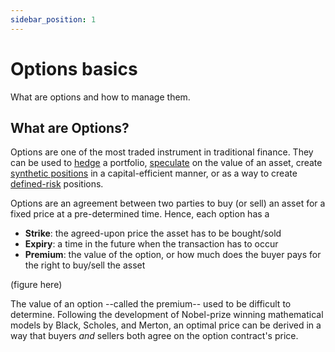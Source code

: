 ```yaml
---
sidebar_position: 1
---
```


# Options basics
What are options and how to manage them.

## What are Options?

Options are one of the most traded instrument in traditional finance.
They can be used to [hedge](docs/trading/basic-concepts) a portfolio, [speculate](/docs/trading/perpetual-options) on the value of an asset, create [synthetic positions](docs/trading/multi-leg-strategies) in a capital-efficient manner, or as a way to create [defined-risk](docs/trading/risks) positions.

Options are an agreement between two parties to buy (or sell) an asset for a fixed price at a pre-determined time.
Hence, each option has a
- **Strike**: the agreed-upon price the asset has to be bought/sold
- **Expiry**: a time in the future when the transaction has to occur
- **Premium**: the value of the option, or how much does the buyer pays for the right to buy/sell the asset

(figure here)

The value of an option --called the premium-- used to be difficult to determine.
Following the development of Nobel-prize winning mathematical models by Black, Scholes, and Merton, an optimal price can be derived in a way that buyers _and_ sellers both agree on the option contract's price.


